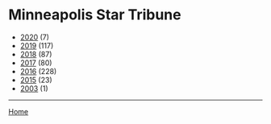 # Minneapolis Star Tribune

  * [2020](./minneapolis-star-tribune-2020.md/) (7)
  * [2019](./minneapolis-star-tribune-2019.md/) (117)
  * [2018](./minneapolis-star-tribune-2018.md/) (87)
  * [2017](./minneapolis-star-tribune-2017.md/) (80)
  * [2016](./minneapolis-star-tribune-2016.md/) (228)
  * [2015](./minneapolis-star-tribune-2015.md/) (23)
  * [2003](./minneapolis-star-tribune-2003.md/) (1)
----

[Home](../)
